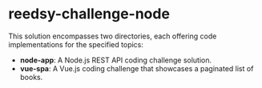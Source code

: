 # reedsy-challenge-node

This solution encompasses two directories, each offering code implementations for the specified topics:

- **node-app**: A Node.js REST API coding challenge solution.
- **vue-spa**: A Vue.js coding challenge that showcases a paginated list of books.
